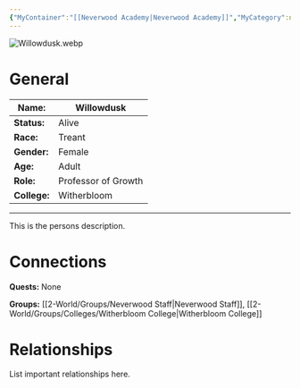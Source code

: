 ```yaml
---
{"MyContainer":"[[Neverwood Academy|Neverwood Academy]]","MyCategory":null,"image":"Willowdusk.webp","tags":["Category/People"],"obsidianUIMode":"preview","aliases":null,"NoteStatus":"❓","char_status":"Alive","char_race":"Treant","char_gender":"Female","char_role":"Professor of Growth","char_college":"Witherbloom","char_items":null,"char_age":"Adult","parents":null,"children":null,"enemies":null,"allies":null,"siblings":null,"partner":null,"Connected_Quests":[],"Connected_Groups":["[[2-World/Groups/Neverwood Staff.md|Neverwood Staff]]","[[Witherbloom College|Witherbloom College]]"],"dg-publish":true,"dg-path":"World/People/Staff/Willowdusk.md","permalink":"/world/people/staff/willowdusk/","dgPassFrontmatter":true,"updated":"2025-10-04T12:30:34.000+01:00"}
---
```



![Willowdusk.webp](/img/user/z_Assets/character_art/NPCs/Staff/Willowdusk.webp)
# General


| Name:        | Willowdusk          |
| ------------ | ------------------- |
| **Status:**  | Alive               |
| **Race:**    | Treant              |
| **Gender:**  | Female              |
| **Age:**     | Adult               |
| **Role:**    | Professor of Growth |
| **College:** | Witherbloom         |


---

This is the persons description. 


# Connections


**Quests:** None 

**Groups:** [[2-World/Groups/Neverwood Staff\|Neverwood Staff]], [[2-World/Groups/Colleges/Witherbloom College\|Witherbloom College]]


# Relationships

List important relationships here. 

